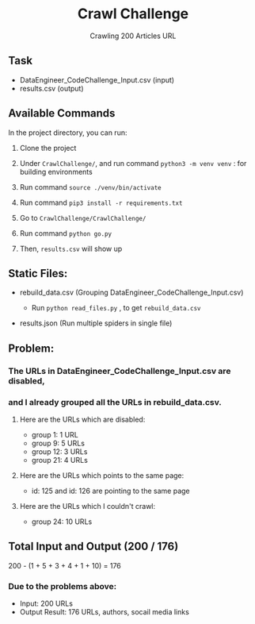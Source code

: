 <h1 align="center">Crawl Challenge</h1>

<p align="center">Crawling 200 Articles URL</p>


## Task
- DataEngineer_CodeChallenge_Input.csv (input)
- results.csv (output)

## Available Commands

In the project directory, you can run:

1. Clone the project

2. Under `CrawlChallenge/`, and run command `python3 -m venv venv` : for building environments

3. Run command `source ./venv/bin/activate`

4. Run command `pip3 install -r requirements.txt`

5. Go to `CrawlChallenge/CrawlChallenge/`

6. Run command `python go.py` 

7. Then, `results.csv` will show up


## Static Files:
- rebuild_data.csv (Grouping DataEngineer_CodeChallenge_Input.csv)
     - Run `python read_files.py` , to get `rebuild_data.csv`

- results.json (Run multiple spiders in single file)


## Problem:

### The URLs in DataEngineer_CodeChallenge_Input.csv are disabled, 
### and I already grouped all the URLs in rebuild_data.csv.

1. Here are the URLs which are disabled:

   - group 1: 1 URL
   - group 9: 5 URLs
   - group 12: 3 URLs
   - group 21: 4 URLs

2. Here are the URLs which points to the same page:
   - id: 125 and id: 126 are pointing to the same page

3. Here are the URLs which I couldn't crawl:
   - group 24: 10 URLs

## Total Input and Output (200 / 176) 
200 - (1 + 5 + 3 + 4 + 1 + 10) = 176


### Due to the problems above:
- Input: 200 URLs
- Output Result: 176 URLs, authors, socail media links
